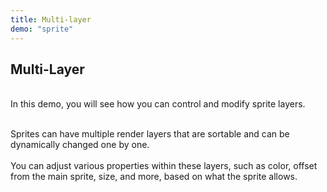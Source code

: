 ```yaml
---
title: Multi-layer
demo: "sprite"
---
```


## Multi-Layer

<br/>
In this demo, you will see how you can control and modify sprite layers.
<br/>
<br/>

Sprites can have multiple render layers that are sortable and can be dynamically changed one by one.
<br/>
<br/>
You can adjust various properties within these layers, such as color, offset from the main sprite, size, and more, based on what the sprite allows.
<br/>
<br/>
